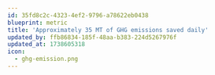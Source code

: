 ```yaml
---
id: 35fd8c2c-4323-4ef2-9796-a78622eb0438
blueprint: metric
title: 'Approximately 35 MT of GHG emissions saved daily'
updated_by: ffb86834-185f-48aa-b383-224d5267976f
updated_at: 1738605318
icon:
  - ghg-emission.png
---
```

